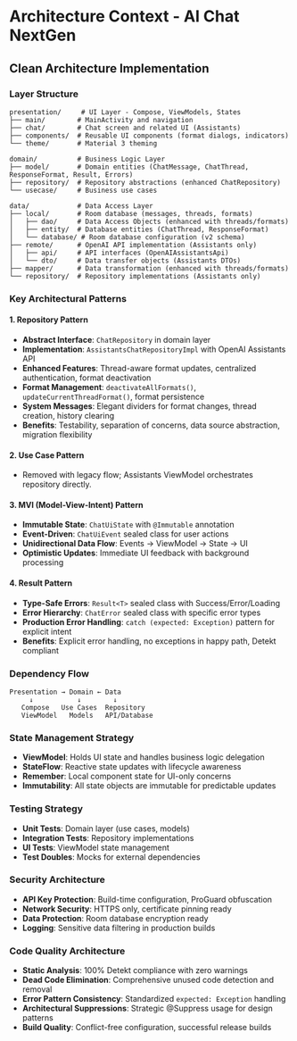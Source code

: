 # Architecture Context - AI Chat NextGen

## Clean Architecture Implementation

### Layer Structure
```
presentation/     # UI Layer - Compose, ViewModels, States
├── main/        # MainActivity and navigation
├── chat/        # Chat screen and related UI (Assistants)
├── components/  # Reusable UI components (format dialogs, indicators)
└── theme/       # Material 3 theming

domain/          # Business Logic Layer
├── model/       # Domain entities (ChatMessage, ChatThread, ResponseFormat, Result, Errors)
├── repository/  # Repository abstractions (enhanced ChatRepository)
└── usecase/     # Business use cases

data/            # Data Access Layer
├── local/       # Room database (messages, threads, formats)
│   ├── dao/     # Data Access Objects (enhanced with threads/formats)
│   ├── entity/  # Database entities (ChatThread, ResponseFormat)
│   └── database/ # Room database configuration (v2 schema)
├── remote/      # OpenAI API implementation (Assistants only)
│   ├── api/     # API interfaces (OpenAIAssistantsApi)
│   └── dto/     # Data transfer objects (Assistants DTOs)
├── mapper/      # Data transformation (enhanced with threads/formats)
└── repository/  # Repository implementations (Assistants only)
```

### Key Architectural Patterns

#### 1. Repository Pattern
- **Abstract Interface**: `ChatRepository` in domain layer
- **Implementation**: `AssistantsChatRepositoryImpl` with OpenAI Assistants API
- **Enhanced Features**: Thread-aware format updates, centralized authentication, format deactivation
- **Format Management**: `deactivateAllFormats()`, `updateCurrentThreadFormat()`, format persistence
- **System Messages**: Elegant dividers for format changes, thread creation, history clearing
- **Benefits**: Testability, separation of concerns, data source abstraction, migration flexibility

#### 2. Use Case Pattern
- Removed with legacy flow; Assistants ViewModel orchestrates repository directly.

#### 3. MVI (Model-View-Intent) Pattern
- **Immutable State**: `ChatUiState` with `@Immutable` annotation
- **Event-Driven**: `ChatUiEvent` sealed class for user actions
- **Unidirectional Data Flow**: Events → ViewModel → State → UI
- **Optimistic Updates**: Immediate UI feedback with background processing

#### 4. Result Pattern
- **Type-Safe Errors**: `Result<T>` sealed class with Success/Error/Loading
- **Error Hierarchy**: `ChatError` sealed class with specific error types
- **Production Error Handling**: `catch (expected: Exception)` pattern for explicit intent
- **Benefits**: Explicit error handling, no exceptions in happy path, Detekt compliant

### Dependency Flow
```
Presentation → Domain ← Data
     ↓           ↓        ↓
   Compose   Use Cases  Repository
   ViewModel   Models   API/Database
```

### State Management Strategy
- **ViewModel**: Holds UI state and handles business logic delegation
- **StateFlow**: Reactive state updates with lifecycle awareness
- **Remember**: Local component state for UI-only concerns
- **Immutability**: All state objects are immutable for predictable updates

### Testing Strategy
- **Unit Tests**: Domain layer (use cases, models)
- **Integration Tests**: Repository implementations
- **UI Tests**: ViewModel state management
- **Test Doubles**: Mocks for external dependencies

### Security Architecture
- **API Key Protection**: Build-time configuration, ProGuard obfuscation
- **Network Security**: HTTPS only, certificate pinning ready
- **Data Protection**: Room database encryption ready
- **Logging**: Sensitive data filtering in production builds

### Code Quality Architecture
- **Static Analysis**: 100% Detekt compliance with zero warnings
- **Dead Code Elimination**: Comprehensive unused code detection and removal
- **Error Pattern Consistency**: Standardized `expected: Exception` handling
- **Architectural Suppressions**: Strategic @Suppress usage for design patterns
- **Build Quality**: Conflict-free configuration, successful release builds
